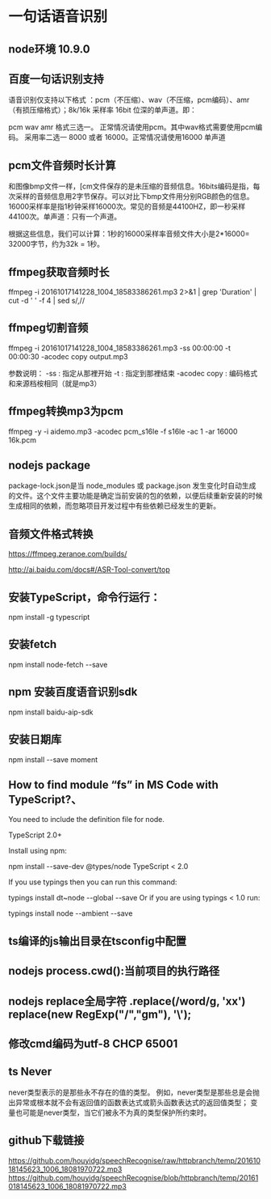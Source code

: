 # 一句话语音识别

## node环境 10.9.0
## 百度一句话识别支持
语音识别仅支持以下格式 ：pcm（不压缩）、wav（不压缩，pcm编码）、amr（有损压缩格式）；8k/16k 采样率 16bit 位深的单声道。即：

pcm wav amr 格式三选一。 正常情况请使用pcm。其中wav格式需要使用pcm编码。
采用率二选一 8000 或者 16000。正常情况请使用16000
单声道

## pcm文件音频时长计算
和图像bmp文件一样，[cm文件保存的是未压缩的音频信息。16bits编码是指，每次采样的音频信息用2字节保存。可以对比下bmp文件用分别RGB颜色的信息。16000采样率是指1秒钟采样16000次。常见的音频是44100HZ，即一秒采样44100次。单声道：只有一个声道。

根据这些信息，我们可以计算：1秒的16000采样率音频文件大小是2*16000= 32000字节，约为32k = 1秒。


## ffmpeg获取音频时长
ffmpeg -i 20161017141228_1004_18583386261.mp3 2>&1 | grep 'Duration' | cut -d ' ' -f 4 | sed s/,//


## ffmpeg切割音频
ffmpeg -i 20161017141228_1004_18583386261.mp3 -ss 00:00:00 -t 00:00:30 -acodec copy output.mp3 

参数说明： 
-ss : 指定从那裡开始 
-t : 指定到那裡结束 
-acodec copy : 编码格式和来源档桉相同（就是mp3） 


## ffmpeg转换mp3为pcm
ffmpeg -y  -i aidemo.mp3  -acodec pcm_s16le -f s16le -ac 1 -ar 16000 16k.pcm 

## nodejs package
package-lock.json是当 node_modules 或 package.json 发生变化时自动生成的文件。这个文件主要功能是确定当前安装的包的依赖，以便后续重新安装的时候生成相同的依赖，而忽略项目开发过程中有些依赖已经发生的更新。


## 音频文件格式转换
https://ffmpeg.zeranoe.com/builds/

http://ai.baidu.com/docs#/ASR-Tool-convert/top

## 安装TypeScript，命令行运行：
npm install -g typescript

## 安装fetch
npm install node-fetch --save
## npm 安装百度语音识别sdk
npm install baidu-aip-sdk
## 安装日期库
npm install --save moment
## How to find module “fs” in MS Code with TypeScript?、

You need to include the definition file for node.

TypeScript 2.0+

Install using npm:

npm install --save-dev @types/node
TypeScript < 2.0

If you use typings then you can run this command:

typings install dt~node --global --save
Or if you are using typings < 1.0 run:

typings install node --ambient --save

## ts编译的js输出目录在tsconfig中配置

## nodejs process.cwd():当前项目的执行路径

## nodejs replace全局字符 .replace(/word/g, 'xx')  replace(new RegExp("/","gm"), '\\');

## 修改cmd编码为utf-8 CHCP 65001

## ts Never
never类型表示的是那些永不存在的值的类型。 例如，never类型是那些总是会抛出异常或根本就不会有返回值的函数表达式或箭头函数表达式的返回值类型； 变量也可能是never类型，当它们被永不为真的类型保护所约束时。

## github下载链接
https://github.com/houyidg/speechRecognise/raw/httpbranch/temp/20161018145623_1006_18081970722.mp3
https://github.com/houyidg/speechRecognise/blob/httpbranch/temp/20161018145623_1006_18081970722.mp3